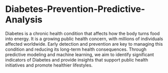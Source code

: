 # Diabetes-Prevention-Predictive-Analysis
Diabetes is a chronic health condition that affects how the body turns food into energy. It is a
growing public health concern, with millions of individuals affected worldwide. Early detection
and prevention are key to managing this condition and reducing its long-term health
consequences. Through predictive modeling and machine learning, we aim to identify significant
indicators of Diabetes and provide insights that support public health initiatives and promote healthier lifestyles.
